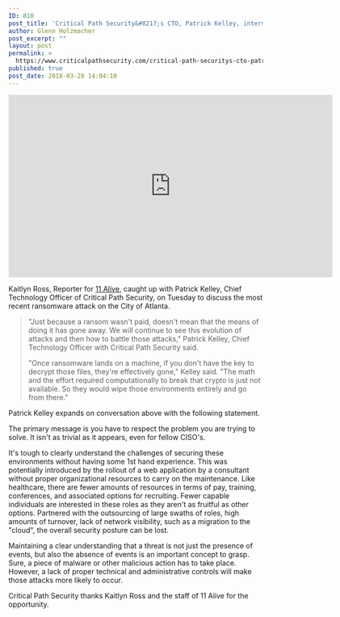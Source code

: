 ```yaml
---
ID: 810
post_title: 'Critical Path Security&#8217;s CTO, Patrick Kelley, interviewed by 11Alive News.'
author: Glenn Holzmacher
post_excerpt: ""
layout: post
permalink: >
  https://www.criticalpathsecurity.com/critical-path-securitys-cto-patrick-kelley-interviewed-by-11alive-news/
published: true
post_date: 2018-03-28 14:04:10
---
```

<p><iframe style="border: 1px solid #e6e6e6;" src="https://media.11alive.com/embeds/video/8058608/iframe" width="640" height="360" allowfullscreen="allowfullscreen"></iframe></p><p>Kaitlyn Ross, Reporter for <a href="http://www.11alive.com/article/sports/local/refuse-or-pay-up-has-atlantas-chance-to-pay-the-digital-ransom-passed/85-532519574" target="_blank" rel="noopener">11 Alive</a>, caught up with Patrick Kelley, Chief Technology Officer of Critical Path Security, on Tuesday to discuss the most recent ransomware attack on the City of Atlanta.</p><blockquote><p>"Just because a ransom wasn't paid, doesn't mean that the means of doing it has gone away. We will continue to see this evolution of attacks and then how to battle those attacks," Patrick Kelley, Chief Technology Officer with Critical Path Security said.</p><p>"Once ransomware lands on a machine, if you don't have the key to decrypt those files, they're effectively gone," Kelley said. "The math and the effort required computationally to break that crypto is just not available. So they would wipe those environments entirely and go from there."</p></blockquote><p>Patrick Kelley expands on conversation above with the following statement.</p><p>The primary message is you have to respect the problem you are trying to solve. It isn't as trivial as it appears, even for fellow CISO's.</p><p>It's tough to clearly understand the challenges of securing these environments without having some 1st hand experience. This was potentially introduced by the rollout of a web application by a consultant without proper organizational resources to carry on the maintenance. Like healthcare, there are fewer amounts of resources in terms of pay, training, conferences, and associated options for recruiting. Fewer capable individuals are interested in these roles as they aren't as fruitful as other options. Partnered with the outsourcing of large swaths of roles, high amounts of turnover, lack of network visibility, such as a migration to the "cloud", the overall security posture can be lost.</p><p>Maintaining a clear understanding that a threat is not just the presence of events, but also the absence of events is an important concept to grasp. Sure, a piece of malware or other malicious action has to take place. However, a lack of proper technical and administrative controls will make those attacks more likely to occur.</p><p>Critical Path Security thanks Kaitlyn Ross and the staff of 11 Alive for the opportunity.</p>